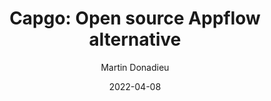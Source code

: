 ---
title: "Capgo: Open source Appflow alternative"
description: Capgo is an open source, simple and lightweight Appflow alternative. One aspect that makes Capgo different the other tooling such as Appflow is the fact that Capgo is fully open-source software and focus on Capacitor. Let’s take a look at what that means exactly.
author: Martin Donadieu
date: 2022-04-08
head_image: "/appflow_alt.webp"
head_image_alt: Appflow alternative illustration
tag: alternatives
published: false
next_blog: ''

---